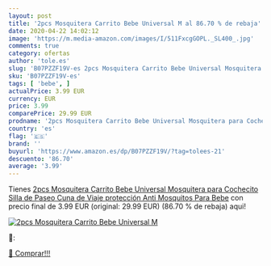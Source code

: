 ```yaml
---
layout: post
title: '2pcs Mosquitera Carrito Bebe Universal M al 86.70 % de rebaja'
date: 2020-04-22 14:02:12
image: 'https://m.media-amazon.com/images/I/511FxcgGOPL._SL400_.jpg'
comments: true
category: ofertas
author: 'tole.es'
slug: 'B07PZZF19V-es 2pcs Mosquitera Carrito Bebe Universal Mosquitera para...'
sku: 'B07PZZF19V-es'
tags: [ 'bebe', ]
actualPrice: 3.99 EUR
currency: EUR
price: 3.99
comparePrice: 29.99 EUR
prodname: '2pcs Mosquitera Carrito Bebe Universal Mosquitera para Cochecito Silla de Paseo Cuna de Viaje protección Anti Mosquitos Para Bebe'
country: 'es'
flag: '🇪🇸'
brand: ''
buyurl: 'https://www.amazon.es/dp/B07PZZF19V/?tag=tolees-21'
descuento: '86.70'
average: '3.99'
---
```


Tienes [2pcs Mosquitera Carrito Bebe Universal Mosquitera para Cochecito Silla de Paseo Cuna de Viaje protección Anti Mosquitos Para Bebe](https://www.amazon.es/dp/B07PZZF19V/?tag=tolees-21) con precio final de  3.99 EUR (original: 29.99 EUR) (86.70 %  de rebaja) aqui!

[![2pcs Mosquitera Carrito Bebe Universal M](https://m.media-amazon.com/images/I/511FxcgGOPL._SL400_.jpg)](https://www.amazon.es/dp/B07PZZF19V/?tag=tolees-21)

🔎:


[🛒 Comprar!!!](https://www.amazon.es/dp/B07PZZF19V/?tag=tolees-21)
